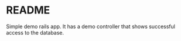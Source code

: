 # README

Simple demo rails app. It has a demo controller that shows successful access to the database.
